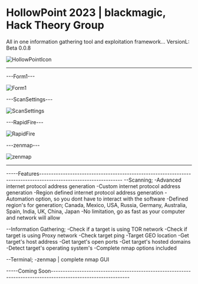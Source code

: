# HollowPoint 2023 | blackmagic, Hack Theory Group
All in one information gathering tool and exploitation framework...
VersionL: Beta 0.0.8


![HollowPointIcon](https://github.com/blackmagic2023/HollowPoint/assets/149164084/b3be813c-f066-441b-8197-adc8aa95f281)

---------------------------------------------------------------------------------------------------------------------------

---Form1---

![Form1](https://github.com/blackmagic2023/HollowPoint/assets/149164084/185d0434-2afc-4930-ad0b-85b824275927)


---ScanSettings---

![ScanSettings](https://github.com/blackmagic2023/HollowPoint/assets/149164084/3dbe5aef-d3b6-4719-b919-0181ce0073a5)


---RapidFire---

![RapidFire](https://github.com/blackmagic2023/HollowPoint/assets/149164084/0a0e6993-61d1-4031-892a-aee2eb4253f5)


---zenmap---

![zenmap](https://github.com/blackmagic2023/HollowPoint/assets/149164084/f1685e24-f574-46d4-98ed-7c293de773fb)

-----------------------------------------------------------------------------------------------------------------------------

-----Features-----------------------------------------------------------------------------------------------------------------
--Scanning;
-Advanced internet protocol address generation
-Custom internet protocol address generation
-Region defined internet protocol address generation
-Automation option, so you dont have to interact with the software
-Defined region's for generation; Canada, Mexico, USA, Russia, Germany, Australia, Spain, India, UK, China, Japan
-No limitation, go as fast as your computer and network will allow

--Information Gathering;
-Check if a target is using TOR network
-Check if target is using Proxy network
-Check target ping
-Target GEO location
-Get target's host address
-Get target's open ports
-Get target's hosted domains
-Detect target's operating system's
-Complete nmap options included

--Terminal;
-zenmap | complete nmap GUI

-----Coming Soon---------------------------------------------------------------------------------------------------------------
















